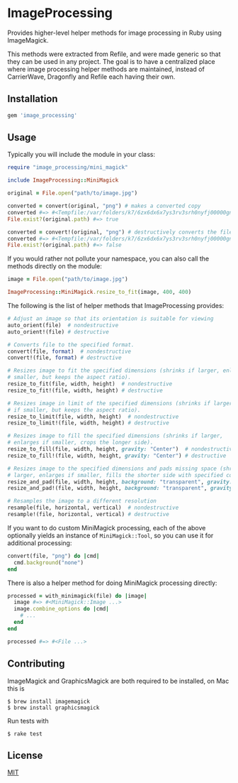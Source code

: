 # ImageProcessing

Provides higher-level helper methods for image processing in Ruby using
ImageMagick.

This methods were extracted from Refile, and were made generic so that they can
be used in any project. The goal is to have a centralized place where image
processing helper methods are maintained, instead of CarrierWave, Dragonfly and
Refile each having their own.

## Installation

```ruby
gem 'image_processing'
```

## Usage

Typically you will include the module in your class:

```rb
require "image_processing/mini_magick"

include ImageProcessing::MiniMagick

original = File.open("path/to/image.jpg")

converted = convert(original, "png") # makes a converted copy
converted #=> #<Tempfile:/var/folders/k7/6zx6dx6x7ys3rv3srh0nyfj00000gn/T/mini_magick20151003-23030-9e1vjz.png (closed)>
File.exist?(original.path) #=> true

converted = convert!(original, "png") # destructively converts the file
converted #=> #<Tempfile:/var/folders/k7/6zx6dx6x7ys3rv3srh0nyfj00000gn/T/mini_magick20151003-23030-9e1vjz.png (closed)>
File.exist?(original.path) #=> false
```

If you would rather not pollute your namespace, you can also call the methods
directly on the module:

```rb
image = File.open("path/to/image.jpg")

ImageProcessing::MiniMagick.resize_to_fit(image, 400, 400)
```

The following is the list of helper methods that ImageProcessing provides:

```rb
# Adjust an image so that its orientation is suitable for viewing
auto_orient(file)  # nondestructive
auto_orient!(file) # destructive

# Converts file to the specified format.
convert(file, format)  # nondestructive
convert!(file, format) # destructive

# Resizes image to fit the specified dimensions (shrinks if larger, enlarges if
# smaller, but keeps the aspect ratio).
resize_to_fit(file, width, height)  # nondestructive
resize_to_fit!(file, width, height) # destructive

# Resizes image in limit of the specified dimensions (shrinks if larger, keeps
# if smaller, but keeps the aspect ratio).
resize_to_limit(file, width, height)  # nondestructive
resize_to_limit!(file, width, height) # destructive

# Resizes image to fill the specified dimensions (shrinks if larger,
# enlarges if smaller, crops the longer side).
resize_to_fill(file, width, height, gravity: "Center")  # nondestructive
resize_to_fill!(file, width, height, gravity: "Center") # destructive

# Resizes image to the specified dimensions and pads missing space (shrinks if
# larger, enlarges if smaller, fills the shorter side with specified color).
resize_and_pad(file, width, height, background: "transparent", gravity: "Center")  # nondestructive
resize_and_pad!(file, width, height, background: "transparent", gravity: "Center") # destructive

# Resamples the image to a different resolution
resample(file, horizontal, vertical)  # nondestructive
resample!(file, horizontal, vertical) # destructive
```

If you want to do custom MiniMagick processing, each of the above optionally
yields an instance of `MiniMagick::Tool`, so you can use it for additional
processing:

```rb
convert(file, "png") do |cmd|
  cmd.background("none")
end
```

There is also a helper method for doing MiniMagick processing directly:

```rb
processed = with_minimagick(file) do |image|
  image #=> #<MiniMagick::Image ...>
  image.combine_options do |cmd|
    # ...
  end
end

processed #=> #<File ...>
```

## Contributing

ImageMagick and GraphicsMagick are both required to be installed, on Mac this is

```
$ brew install imagemagick
$ brew install graphicsmagick
```

Run tests with

```
$ rake test
```

## License

[MIT](LICENSE.txt)
